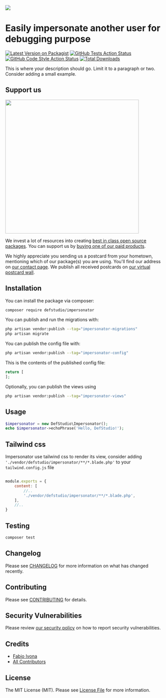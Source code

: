 
[<img src="https://github-ads.s3.eu-central-1.amazonaws.com/support-ukraine.svg?t=1" />](https://supportukrainenow.org)

# Easily impersonate another user for debugging purpose

[![Latest Version on Packagist](https://img.shields.io/packagist/v/defstudio/impersonator.svg?style=flat-square)](https://packagist.org/packages/defstudio/impersonator)
[![GitHub Tests Action Status](https://img.shields.io/github/workflow/status/defstudio/impersonator/run-tests?label=tests)](https://github.com/defstudio/impersonator/actions?query=workflow%3Arun-tests+branch%3Amain)
[![GitHub Code Style Action Status](https://img.shields.io/github/workflow/status/defstudio/impersonator/Check%20&%20fix%20styling?label=code%20style)](https://github.com/defstudio/impersonator/actions?query=workflow%3A"Check+%26+fix+styling"+branch%3Amain)
[![Total Downloads](https://img.shields.io/packagist/dt/defstudio/impersonator.svg?style=flat-square)](https://packagist.org/packages/defstudio/impersonator)

This is where your description should go. Limit it to a paragraph or two. Consider adding a small example.

## Support us

[<img src="https://github-ads.s3.eu-central-1.amazonaws.com/impersonator.jpg?t=1" width="419px" />](https://spatie.be/github-ad-click/impersonator)

We invest a lot of resources into creating [best in class open source packages](https://spatie.be/open-source). You can support us by [buying one of our paid products](https://spatie.be/open-source/support-us).

We highly appreciate you sending us a postcard from your hometown, mentioning which of our package(s) you are using. You'll find our address on [our contact page](https://spatie.be/about-us). We publish all received postcards on [our virtual postcard wall](https://spatie.be/open-source/postcards).

## Installation

You can install the package via composer:

```bash
composer require defstudio/impersonator
```

You can publish and run the migrations with:

```bash
php artisan vendor:publish --tag="impersonator-migrations"
php artisan migrate
```

You can publish the config file with:

```bash
php artisan vendor:publish --tag="impersonator-config"
```

This is the contents of the published config file:

```php
return [
];
```

Optionally, you can publish the views using

```bash
php artisan vendor:publish --tag="impersonator-views"
```

## Usage

```php
$impersonator = new DefStudio\Impersonator();
echo $impersonator->echoPhrase('Hello, DefStudio!');
```

## Tailwind css

Impersonator use tailwind css to render its view, consider adding `'./vendor/defstudio/impersonator/**/*.blade.php'` to your `tailwind.config.js` file

```javascript

module.exports = {
    content: [
        //..
        './vendor/defstudio/impersonator/**/*.blade.php',
    ],
    //..
}
```

## Testing

```bash
composer test
```

## Changelog

Please see [CHANGELOG](CHANGELOG.md) for more information on what has changed recently.

## Contributing

Please see [CONTRIBUTING](.github/CONTRIBUTING.md) for details.

## Security Vulnerabilities

Please review [our security policy](../../security/policy) on how to report security vulnerabilities.

## Credits

- [Fabio Ivona](https://github.com/def-studio)
- [All Contributors](../../contributors)

## License

The MIT License (MIT). Please see [License File](LICENSE.md) for more information.
